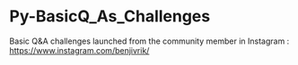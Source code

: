 # Py-BasicQ_As_Challenges
Basic Q&amp;A challenges launched from the community member in Instagram : https://www.instagram.com/benjivrik/
